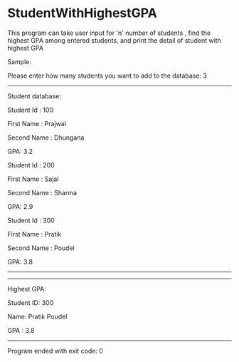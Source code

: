 # StudentWithHighestGPA
This program can take user input for 'n' number of students ,  find the highest GPA among entered students, and print the detail of student with highest GPA

Sample: 

Please enter how many students you want to add to the database: 3

-------------------------------------------------------
Student database: 

Student Id : 100

First Name : Prajwal

Second Name : Dhungana

GPA: 3.2



Student Id : 200

First Name : Sajal

Second Name : Sharma

GPA: 2.9



Student Id : 300

First Name : Pratik

Second Name : Poudel

GPA: 3.8

-------------------------------------------------------


*******************************************************
Highest GPA: 

Student ID: 300

Name: Pratik Poudel

GPA : 3.8

*******************************************************
Program ended with exit code: 0
